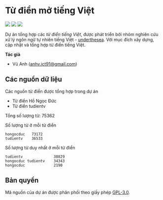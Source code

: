 # Từ điển mở tiếng Việt

![](https://img.shields.io/badge/made%20with-%E2%9D%A4-red.svg)
![](https://img.shields.io/badge/opensource-vietnamese-blue.svg)
![](https://img.shields.io/badge/build-passing-green.svg)

Dự án tổng hợp các *từ điển tiếng Việt*, được phát triển bởi nhóm nghiên cứu xử lý ngôn ngữ tự nhiên tiếng Việt - [underthesea](https://github.com/undertheseanlp). Với mục đích xây dựng, cập nhật và tổng hợp từ điển tiếng Việt.

**Tác giả** 

* Vũ Anh ([anhv.ict91@gmail.com](anhv.ict91@gmail.com))

## Các nguồn dữ liệu 

Các nguồn từ điển được tổng hợp trong dự án 

* Từ điển Hồ Ngọc Đức
* Từ điển tudientv

Tổng số lượng từ: 75362

Số lượng từ ở mỗi từ điển

```
hongocduc   73172
tudientv    36533 
```

Số lượng từ duy nhất ở mỗi từ điển 

```     
tudientv              38829
hongocduc tudientv    34343
hongocduc             2190 
```

## Bản quyền

Mã nguồn của dự án được phân phối theo giấy phép [GPL-3.0](LICENSE.txt).